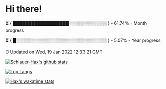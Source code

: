 # Hi there!

⏳ { ██████████████████░░░░░░░░░░░░ } - 61.74% - Month progress

⏳ { █░░░░░░░░░░░░░░░░░░░░░░░░░░░░░ } - 5.07% - Year progress

⏰ Updated on Wed, 19 Jan 2022 12:33:21 GMT


[![Schlauer-Hax's github stats](https://github-readme-stats.vercel.app/api?username=Schlauer-Hax&show_icons=true&theme=dark&count_private=true)](https://github.com/Schlauer-Hax)


[![Top Langs](https://github-readme-stats.vercel.app/api/top-langs/?username=Schlauer-Hax&layout=compact&theme=dark)](https://github.com/Schlauer-Hax?tab=repositories)


[![Hax's wakatime stats](https://github-readme-stats.vercel.app/api/wakatime?username=Hax&theme=dark)](https://wakatime.com/@Hax)

